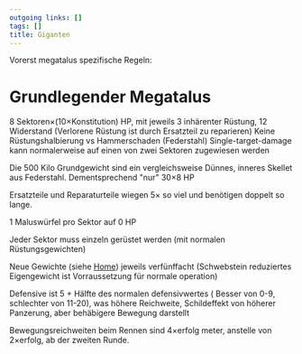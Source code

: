 ```yaml
---
outgoing links: []
tags: []
title: Giganten
---
```

Vorerst megatalus spezifische Regeln:

# Grundlegender Megatalus

8 Sektoren&times;(10&times;Konstitution) HP, mit jeweils 3 inhärenter Rüstung, 12 Widerstand (Verlorene Rüstung ist durch Ersatzteil zu reparieren)
Keine Rüstungshalbierung vs Hammerschaden (Federstahl)
Single-target-damage kann normalerweise auf einen von zwei Sektoren zugewiesen werden

Die 500 Kilo Grundgewicht sind ein vergleichsweise Dünnes, inneres Skellet aus Federstahl. Dementsprechend "nur" 30&times;8 HP

Ersatzteile und Reparaturteile wiegen 5&times; so viel und benötigen doppelt so lange.

1 Maluswürfel pro Sektor auf 0 HP

Jeder Sektor muss einzeln gerüstet werden (mit normalen Rüstungsgewichten)

Neue Gewichte (siehe [Home](index)) jeweils verfünffacht (Schwebstein reduziertes Eigengewicht ist Vorraussetzung für normale operation)

Defensive ist 5 + Hälfte des normalen defensivwertes ( Besser von 0-9, schlechter von 11-20), was höhere Reichweite, Schildeffekt von höherer Panzerung, aber behäbigere Bewegung darstellt

Bewegungsreichweiten beim Rennen sind 4&times;erfolg meter, anstelle von 2&times;erfolg, ab der zweiten Runde.








